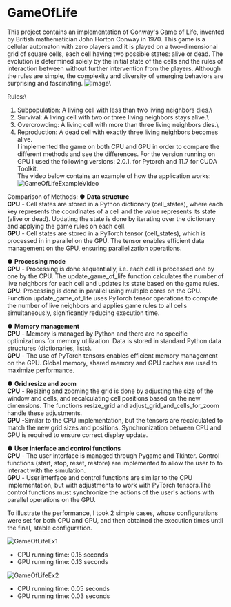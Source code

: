 # GameOfLife

  This project contains an implementation of Conway's Game of Life, invented by British mathematician John Horton Conway in 1970. This game is a cellular automaton with zero players and it is played on a two-dimensional grid of square cells, each cell having two possible states: alive or dead. 
  The evolution is determined solely by the initial state of the cells and the rules of interaction between without further intervention from the players. Although the rules are simple, the complexity and diversity of emerging behaviors are surprising and fascinating.
![image](https://github.com/user-attachments/assets/7e967cf9-3764-42e9-905a-2842d34c32ea)\

Rules:\
1. Subpopulation: A living cell with less than two living neighbors dies.\
2. Survival: A living cell with two or three living neighbors stays alive.\
3. Overcrowding: A living cell with more than three living neighbors dies.\
4. Reproduction: A dead cell with exactly three living neighbors becomes alive.\
  I implemented the game on both CPU and GPU in order to compare the different methods and see the differences. For the version running on GPU I used the following versions: 2.0.1. for Pytorch and 11.7 for CUDA Toolkit.\
  The video below contains an example of how the application works: 
  ![GameOfLifeExampleVideo](https://github.com/user-attachments/assets/78d82a06-8329-4e70-86b7-b19de4ea2dd4)

Comparison of Methods:
● **Data structure**\
**CPU** - Cell states are stored in a Python dictionary (cell_states), where each key
represents the coordinates of a cell and the value represents its state (alive or dead).
Updating the state is done by iterating over the dictionary and applying the game rules on
each cell.\
**GPU** - Cell states are stored in a PyTorch tensor (cell_states), which is processed in
in parallel on the GPU. The tensor enables efficient data management on the GPU, ensuring parallelization
operations.

● **Processing mode**\
**CPU** - Processing is done sequentially, i.e. each cell is processed one by one by the
CPU. The update_game_of_life function calculates the number of live neighbors for each cell and
updates its state based on the game rules.\
**GPU**: Processing is done in parallel using multiple cores on the GPU. Function
update_game_of_life uses PyTorch tensor operations to compute the number of live neighbors
and applies game rules to all cells simultaneously, significantly reducing execution time.

● **Memory management**\
**CPU** - Memory is managed by Python and there are no specific optimizations for
memory utilization. Data is stored in standard Python data structures (dictionaries, lists).\
**GPU** - The use of PyTorch tensors enables efficient memory management on the GPU.
Global memory, shared memory and GPU caches are used to maximize
performance.

● **Grid resize and zoom**\
**CPU** - Resizing and zooming the grid is done by adjusting the size of the window and cells,
and recalculating cell positions based on the new dimensions.
The functions resize_grid and adjust_grid_and_cells_for_zoom handle these adjustments.\
**GPU** -Similar to the CPU implementation, but the tensors are recalculated to match the new
grid sizes and positions. Synchronization between CPU and GPU is required to ensure correct display update.

● **User interface and control functions**\
**CPU** - The user interface is managed through Pygame and Tkinter.
Control functions (start, stop, reset, restore) are implemented to allow the user to
to interact with the simulation.\
**GPU** - User interface and control functions are similar to the CPU implementation, but with
adjustments to work with PyTorch tensors.The control functions must synchronize the actions of the user's actions with parallel operations on the GPU.


  To illustrate the performance, I took 2 simple cases, whose configurations were set for both CPU and GPU, and then obtained the execution times until the final, stable configuration.
  
  ![GameOfLifeEx1](https://github.com/user-attachments/assets/249da60d-6348-4df8-be34-78c7f31182b8)

  - CPU running time: 0.15 seconds
  - GPU running time: 0.13 seconds

![GameOfLifeEx2](https://github.com/user-attachments/assets/66c0fd22-f4a1-47fe-8543-e5b95492c23d)

  - CPU running time: 0.05 seconds
  - GPU running time: 0.03 seconds
